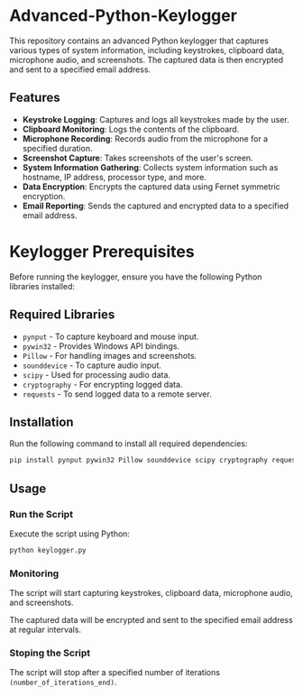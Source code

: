 # Advanced-Python-Keylogger
  

This repository contains an advanced Python keylogger that captures various types of system information, including keystrokes, clipboard data, microphone audio, and screenshots. The captured data is then encrypted and sent to a specified email address.  

## Features  

- **Keystroke Logging**: Captures and logs all keystrokes made by the user.  
- **Clipboard Monitoring**: Logs the contents of the clipboard.  
- **Microphone Recording**: Records audio from the microphone for a specified duration.  
- **Screenshot Capture**: Takes screenshots of the user's screen.  
- **System Information Gathering**: Collects system information such as hostname, IP address, processor type, and more.  
- **Data Encryption**: Encrypts the captured data using Fernet symmetric encryption.  
- **Email Reporting**: Sends the captured and encrypted data to a specified email address.

 # Keylogger Prerequisites

Before running the keylogger, ensure you have the following Python libraries installed:

## Required Libraries

- `pynput` - To capture keyboard and mouse input.
- `pywin32` - Provides Windows API bindings.
- `Pillow` - For handling images and screenshots.
- `sounddevice` - To capture audio input.
- `scipy` - Used for processing audio data.
- `cryptography` - For encrypting logged data.
- `requests` - To send logged data to a remote server.

## Installation

Run the following command to install all required dependencies:

```bash
pip install pynput pywin32 Pillow sounddevice scipy cryptography requests
```
## Usage

### Run the Script

Execute the script using Python:

```bash
python keylogger.py
```

### Monitoring
The script will start capturing keystrokes, clipboard data, microphone audio, and screenshots.

The captured data will be encrypted and sent to the specified email address at regular intervals.

### Stoping the Script
The script will stop after a specified number of iterations ``` (number_of_iterations_end)```.

